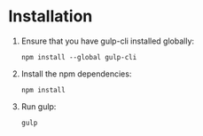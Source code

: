 Installation
============

1. Ensure that you have gulp-cli installed globally:
   
    ```npm install --global gulp-cli```

2. Install the npm dependencies:
   
   ```npm install```
   
3. Run gulp:

   ```gulp```
